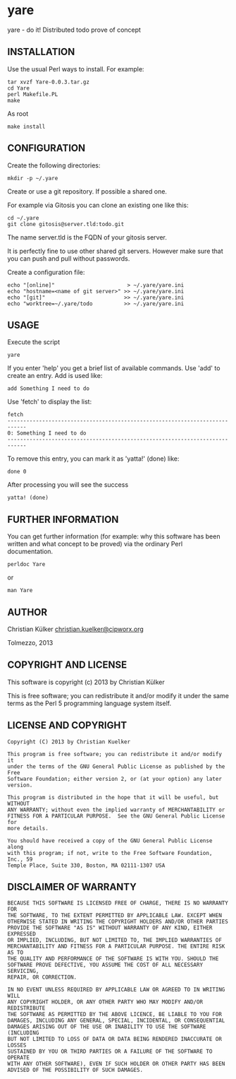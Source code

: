 yare
====

yare - do it! Distributed todo prove of concept

## INSTALLATION

Use the usual Perl ways to install. For example:

    tar xvzf Yare-0.0.3.tar.gz
    cd Yare
    perl Makefile.PL
    make

As root

    make install

## CONFIGURATION

Create the following directories:

    mkdir -p ~/.yare

Create or use a git repository. If possible a shared one. 

For example via Gitosis you can clone an existing one like this:

    cd ~/.yare
    git clone gitosis@server.tld:todo.git

The name server.tld is the FQDN of your gitosis server. 

It is perfectly fine to use other shared git servers. However make
sure that you can push and pull without passwords.

Create a configuration file:

    echo "[online]"                       > ~/.yare/yare.ini
    echo "hostname=<name of git server>" >> ~/.yare/yare.ini
    echo "[git]"                         >> ~/.yare/yare.ini
    echo "worktree=~/.yare/todo          >> ~/.yare/yare.ini

## USAGE

Execute the script

    yare

If you enter 'help' you get a brief list of available commands. Use 'add' to
create an entry. Add is used like:

    add Something I need to do

Use 'fetch' to display the list:

    fetch
    ----------------------------------------------------------------------------
    0: Something I need to do
    ----------------------------------------------------------------------------

To remove this entry, you can mark it as 'yatta!' (done) like:

    done 0

After processing you will see the success

    yatta! (done)

## FURTHER INFORMATION

You can get further information (for example: why this software has been
written and what concept to be proved) via the ordinary Perl documentation.

    perldoc Yare

or

    man Yare

## AUTHOR

Christian Külker <christian.kuelker@cipworx.org> 

Tolmezzo, 2013

## COPYRIGHT AND LICENSE

This software is copyright (c) 2013 by Christian Külker

This is free software; you can redistribute it and/or modify it under the same
terms as the Perl 5 programming language system itself.

## LICENSE AND COPYRIGHT

    Copyright (C) 2013 by Christian Kuelker

    This program is free software; you can redistribute it and/or modify it
    under the terms of the GNU General Public License as published by the Free
    Software Foundation; either version 2, or (at your option) any later
    version. 

    This program is distributed in the hope that it will be useful, but WITHOUT
    ANY WARRANTY; without even the implied warranty of MERCHANTABILITY or
    FITNESS FOR A PARTICULAR PURPOSE.  See the GNU General Public License for
    more details.

    You should have received a copy of the GNU General Public License along
    with this program; if not, write to the Free Software Foundation, Inc., 59
    Temple Place, Suite 330, Boston, MA 02111-1307 USA

## DISCLAIMER OF WARRANTY

    BECAUSE THIS SOFTWARE IS LICENSED FREE OF CHARGE, THERE IS NO WARRANTY FOR
    THE SOFTWARE, TO THE EXTENT PERMITTED BY APPLICABLE LAW. EXCEPT WHEN
    OTHERWISE STATED IN WRITING THE COPYRIGHT HOLDERS AND/OR OTHER PARTIES
    PROVIDE THE SOFTWARE "AS IS" WITHOUT WARRANTY OF ANY KIND, EITHER EXPRESSED
    OR IMPLIED, INCLUDING, BUT NOT LIMITED TO, THE IMPLIED WARRANTIES OF
    MERCHANTABILITY AND FITNESS FOR A PARTICULAR PURPOSE. THE ENTIRE RISK AS TO
    THE QUALITY AND PERFORMANCE OF THE SOFTWARE IS WITH YOU. SHOULD THE
    SOFTWARE PROVE DEFECTIVE, YOU ASSUME THE COST OF ALL NECESSARY SERVICING,
    REPAIR, OR CORRECTION.

    IN NO EVENT UNLESS REQUIRED BY APPLICABLE LAW OR AGREED TO IN WRITING WILL
    ANY COPYRIGHT HOLDER, OR ANY OTHER PARTY WHO MAY MODIFY AND/OR REDISTRIBUTE
    THE SOFTWARE AS PERMITTED BY THE ABOVE LICENCE, BE LIABLE TO YOU FOR
    DAMAGES, INCLUDING ANY GENERAL, SPECIAL, INCIDENTAL, OR CONSEQUENTIAL
    DAMAGES ARISING OUT OF THE USE OR INABILITY TO USE THE SOFTWARE (INCLUDING
    BUT NOT LIMITED TO LOSS OF DATA OR DATA BEING RENDERED INACCURATE OR LOSSES
    SUSTAINED BY YOU OR THIRD PARTIES OR A FAILURE OF THE SOFTWARE TO OPERATE
    WITH ANY OTHER SOFTWARE), EVEN IF SUCH HOLDER OR OTHER PARTY HAS BEEN
    ADVISED OF THE POSSIBILITY OF SUCH DAMAGES.
